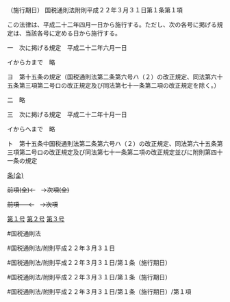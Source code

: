 （施行期日）
国税通則法附則平成２２年３月３１日第１条第１項

この法律は、平成二十二年四月一日から施行する。ただし、次の各号に掲げる規定は、当該各号に定める日から施行する。

一　次に掲げる規定　平成二十二年六月一日

イからカまで　略

ヨ　第十五条の規定（国税通則法第二条第六号ハ（２）の改正規定、同法第六十五条第三項第二号ロの改正規定及び同法第七十一条第二項の改正規定を除く。）

二　略

三　次に掲げる規定　平成二十二年十月一日

イからヘまで　略

ト　第十五条中国税通則法第二条第六号ハ（２）の改正規定、同法第六十五条第三項第二号ロの改正規定及び同法第七十一条第二項の改正規定並びに附則第四十一条の規定

[条(全)](国税通則法＿＿＿＿附則平成２２年３月３１日第１条_.md)

~~前項(全)←~~　~~→次項(全)~~

~~前項 　 ←~~　~~→次項~~

[第１号](国税通則法＿＿＿＿附則平成２２年３月３１日第１条第１項第１号.md)  [第２号](国税通則法＿＿＿＿附則平成２２年３月３１日第１条第１項第２号.md)  [第３号](国税通則法＿＿＿＿附則平成２２年３月３１日第１条第１項第３号.md)  

#国税通則法

#国税通則法/附則平成２２年３月３１日

#国税通則法/附則平成２２年３月３１日/第１条（施行期日）

#国税通則法/附則平成２２年３月３１日/第１条（施行期日）

#国税通則法/附則平成２２年３月３１日/第１条（施行期日）/第１項

